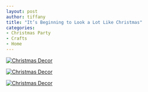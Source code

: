 ```yaml
---
layout: post
author: tiffany
title: "It’s Beginning to Look a Lot Like Christmas"
categories: 
- Christmas Party
- Crafts
- Home
---
```


[![Christmas Decor](jekyll_uploads/2012/12/Christmas-20122-575x359.jpg "Christmas 2012")](http://www.sweetpeonies.com/2012/12/its-beginning-to-look-a-lot-like-christmas/christmas-2012-2/)

[![Christmas Decor](jekyll_uploads/2012/12/Christmas-201211-575x359.jpg "Christmas 20121")](http://www.sweetpeonies.com/2012/12/its-beginning-to-look-a-lot-like-christmas/christmas-20121-2/)

[![Christmas Decor](jekyll_uploads/2012/12/Christmas-201221-575x359.jpg "Christmas 20122")](http://www.sweetpeonies.com/2012/12/its-beginning-to-look-a-lot-like-christmas/christmas-20122/)